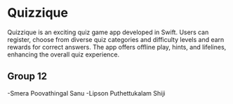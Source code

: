 
# Quizzique

Quizzique is an exciting quiz game app developed in Swift. Users can register, choose from diverse quiz categories and difficulty levels and earn rewards for correct answers. The app offers offline play, hints, and lifelines, enhancing the overall quiz experience.

## Group 12
-Smera Poovathingal Sanu
-Lipson Puthettukalam Shiji
